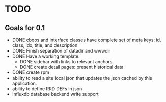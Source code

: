 TODO
=====

Goals for 0.1
----------------

* DONE cbqos and interface classes have complete set of meta keys: id, class,
  idx, title, and description
* DONE Finish separation of datadir and wwwdir
* DONE Have a working template:
  * DONE sidebar with links to relevant anchors
  * DONE create detail pages: present historical data
* DONE create rpm
* ability to read a site local json that updates the json cached by this
  application.
* ability to define RRD DEFs in json
* influxdb database backend write support
